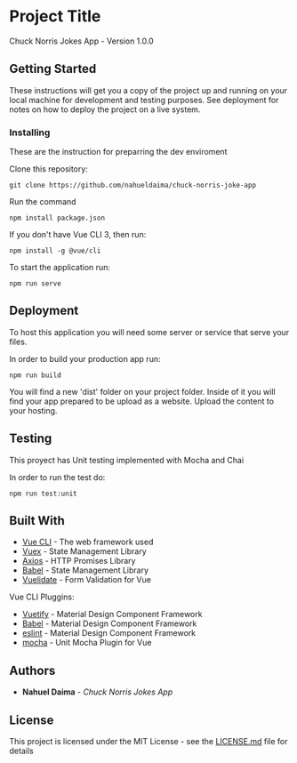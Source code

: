 # Project Title

Chuck Norris Jokes App - Version 1.0.0

## Getting Started

These instructions will get you a copy of the project up and running on your local machine for development and testing purposes. See deployment for notes on how to deploy the project on a live system.

### Installing

These are the instruction for preparring the dev enviroment

Clone this repository:

```
git clone https://github.com/nahueldaima/chuck-norris-joke-app
```

Run the command

```
npm install package.json
```

If you don't have Vue CLI 3, then run:

```
npm install -g @vue/cli
```

To start the application run:

```
npm run serve
```

## Deployment

To host this application you will need some server or service that serve your files.

In order to build your production app run:

```
npm run build
```

You will find a new 'dist' folder on your project folder. Inside of it you will find your app prepared to be upload as a website.
Upload the content to your hosting.

## Testing

This proyect has Unit testing implemented with Mocha and Chai

In order to run the test do:

```
npm run test:unit
```

## Built With

- [Vue CLI](https://cli.vuejs.org/) - The web framework used
- [Vuex](https://vuex.vuejs.org/) - State Management Library
- [Axios](https://github.com/axios/axios) - HTTP Promises Library
- [Babel](https://vuex.vuejs.org/) - State Management Library
- [Vuelidate](https://github.com/vuelidate/vuelidate) - Form Validation for Vue

Vue CLI Pluggins:

- [Vuetify](https://www.npmjs.com/package/vue-cli-plugin-vuetify) - Material Design Component Framework
- [Babel](https://github.com/vuejs/vue-cli/tree/dev/packages/%40vue/cli-plugin-babel) - Material Design Component Framework
- [eslint](https://github.com/vuejs/vue-cli/tree/dev/packages/%40vue/cli-plugin-eslint) - Material Design Component Framework
- [mocha](https://github.com/vuejs/vue-cli/tree/dev/packages/%40vue/cli-plugin-unit-mocha) - Unit Mocha Plugin for Vue

## Authors

- **Nahuel Daima** - _Chuck Norris Jokes App_

## License

This project is licensed under the MIT License - see the [LICENSE.md](LICENSE.md) file for details

